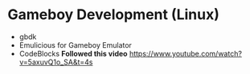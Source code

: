 # Gameboy Development (Linux)
- gbdk
- Emulicious for Gameboy Emulator
- CodeBlocks
**Followed this video**
https://www.youtube.com/watch?v=5axuvQ1o_SA&t=4s

